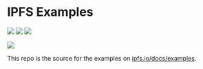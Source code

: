 # IPFS Examples

[![](https://img.shields.io/badge/made%20by-Protocol%20Labs-blue.svg?style=flat-square)](http://ipn.io)
[![](https://img.shields.io/badge/project-IPFS-blue.svg?style=flat-square)](http://ipfs.io/)
[![](https://img.shields.io/badge/freejs-%23ipfs-blue.svg?style=flat-square)](http://webchat.freenode.net/?channels=%23ipfs)

![](https://cdn.rawgit.com/jbenet/contribute-ipfs-gif/master/img/contribute.gif)

This repo is the source for the examples on [ipfs.io/docs/examples](https://ipfs.io/docs/examples/).